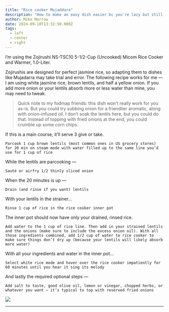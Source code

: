```yaml
---
title: "Rice cooker Mujaddara"
description: "How to make an easy dish easier bc you're lazy but still want good food"
author: Mike Morrow
date: 2024-09-10T13:32:50.000Z
tags:
  - left
  - center
  - right
---
```


I’m using the Zojirushi NS-TSC10 5-1/2-Cup (Uncooked) Micom Rice Cooker and Warmer, 1\.0-Liter.

Zojirushis are designed for perfect jasmine rice, so adapting them to dishes like Mujadarra may take trial and error. The following recipe works for me — I am using white jasmine rice, brown lentils, and half a yellow onion. If you add more onion or your lentils absorb more or less water than mine, you may need to tweak.


> Quick note to my fodmap friends: this dish won’t really work for you as-is. But you could try subbing onion for a friendlier aromatic, along with onion-infused oil. I don’t soak the lentils here, but you could do that. Instead of topping with fried onions at the end, you could crumble up some corn chips.

If this is a main course, it’ll serve 3 give or take. 


```
Parcook 1 cup brown lentils (most common ones in US grocery stores) for 20 min on steam mode with water filled up to the same line you’d use for 1 cup of rice
```
While the lentils are parcooking —


```
Sauté or airfry 1/2 thinly sliced onion
```
When the 20 minutes is up —


```
Drain (and rinse if you want) lentils
```
With your lentils in the strainer…


```
Rinse 1 cup of rice in the rice cooker inner pot
```
The inner pot should now have only your drained, rinsed rice.


```
Add water to the 1 cup of rice line. Then add in your strained lentils and the onions (make sure to include the excess onion oil). With all those ingredients combined, add 1/2 cup of water to rice cooker to make sure things don’t dry up (because your lentils will likely absorb more water)
```
With all your ingredients and water in the inner pot…


```
Select white rice mode and hover over the rice cooker impatiently for 60 minutes until you hear it sing its melody
```
And lastly the required optional steps —


```
Add salt to taste, good olive oil, lemon or vinegar, chopped herbs, or whatever you want — it’s typical to top with reserved fried onions
```
[![](https://substackcdn.com/image/fetch/w_1456,c_limit,f_auto,q_auto:good,fl_progressive:steep/https%3A%2F%2Fsubstack-post-media.s3.amazonaws.com%2Fpublic%2Fimages%2F9754cf30-2265-4ae5-805a-d7d39e770cb3_1086x1192.png)](https://substackcdn.com/image/fetch/f_auto,q_auto:good,fl_progressive:steep/https%3A%2F%2Fsubstack-post-media.s3.amazonaws.com%2Fpublic%2Fimages%2F9754cf30-2265-4ae5-805a-d7d39e770cb3_1086x1192.png)

---
